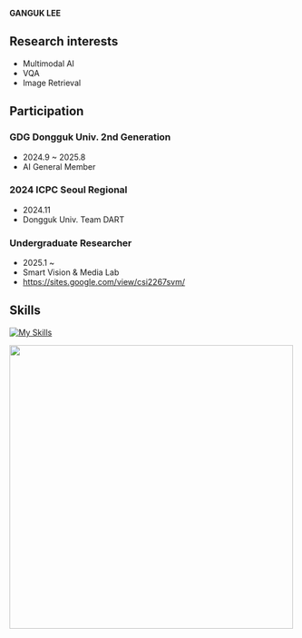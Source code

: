 
**GANGUK LEE**

## Research interests
- Multimodal AI
- VQA
- Image Retrieval

## Participation

### GDG Dongguk Univ. 2nd Generation
- 2024.9 ~ 2025.8
- AI General Member

### 2024 ICPC Seoul Regional 
- 2024.11
- Dongguk Univ. Team DART

### Undergraduate Researcher 
- 2025.1 ~ 
- Smart Vision & Media Lab
- https://sites.google.com/view/csi2267svm/

## Skills

[![My Skills](https://skillicons.dev/icons?i=cpp,python,pytorch,tensorflow)](https://skillicons.dev)

<a><img  src="https://solvedac-cards-starcea.paring.moe/profile/dlrkddnr2718" width=500px></a>


